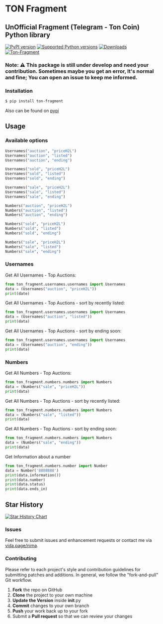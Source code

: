 # TON Fragment

## UnOfficial Fragment (Telegram - Ton Coin) Python library

[![PyPI version](https://img.shields.io/pypi/v/ton-fragment.svg)](https://pypi.org/project/ton-fragment)
[![Supported Python versions](https://img.shields.io/pypi/pyversions/ton-fragment.svg)](#Installation)
[![Downloads](https://pepy.tech/badge/ton-fragment)](https://pepy.tech/project/ton-fragment)
[![Ton-Fragment](https://github.com/iw4p/ton-fragment/raw/master/images/main_page_fragment.jpeg
)](https://pypi.org/project/ton-fragment/)

### Note: ⚠️ This package is still under develop and need your contribution. Sometimes maybe you get an error, It's normal and fine; You can open an issue to keep me informed.

### Installation

```sh
$ pip install ton-fragment
```
Also can be found on [pypi](https://pypi.org/project/ton-fragment/)

## Usage
### Available options
```python
Usernames("auction", "priceH2L")
Usernames("auction", "listed")
Usernames("auction", "ending")

Usernames("sold", "priceH2L")
Usernames("sold", "listed")
Usernames("sold", "ending")

Usernames("sale", "priceH2L")
Usernames("sale", "listed")
Usernames("sale", "ending")

Numbers("auction", "priceH2L")
Numbers("auction", "listed")
Numbers("auction", "ending")

Numbers("sold", "priceH2L")
Numbers("sold", "listed")
Numbers("sold", "ending")

Numbers("sale", "priceH2L")
Numbers("sale", "listed")
Numbers("sale", "ending")
```
### Usernames
Get All Usernames - Top Auctions:
```python
from ton_fragment.usernames.usernames import Usernames
data = (Usernames("auction", "priceH2L"))
print(date)
```
Get All Usernames - Top Auctions - sort by recently listed:
```python
from ton_fragment.usernames.usernames import Usernames
data = (Usernames("auction", "listed"))
print(data)
```
Get All Usernames - Top Auctions - sort by ending soon:
```python
from ton_fragment.usernames.usernames import Usernames
data = (Usernames("auction", "ending"))
print(data)
```
### Numbers
Get All Numbers - Top Auctions:
```python
from ton_fragment.numbers.numbers import Numbers
data = (Numbers("sale", "priceH2L"))
print(data)
```
Get All Numbers - Top Auctions - sort by recently listed:
```python
from ton_fragment.numbers.numbers import Numbers
data = (Numbers("sale", "listed"))
print(data)
```
Get All Numbers - Top Auctions - sort by ending soon:
```python
from ton_fragment.numbers.numbers import Numbers
data = (Numbers("sale", "ending"))
print(data)
```
Get Information about a number
```python
from ton_fragment.numbers.number import Number
data = Number('8888888')
print(data.information())
print(data.number)
print(data.status)
print(data.ends_in)
```
## Star History

[![Star History Chart](https://api.star-history.com/svg?repos=iw4p/ton-fragment&type=Date)](https://star-history.com/#iw4p/ton-fragment&Date)

### Issues
Feel free to submit issues and enhancement requests or contact me via [vida.page/nima](https://vida.page/nima).

### Contributing
Please refer to each project's style and contribution guidelines for submitting patches and additions. In general, we follow the "fork-and-pull" Git workflow.

 1. **Fork** the repo on GitHub
 2. **Clone** the project to your own machine
 3. **Update the Version** inside __init__.py
 4. **Commit** changes to your own branch
 5. **Push** your work back up to your fork
 6. Submit a **Pull request** so that we can review your changes
